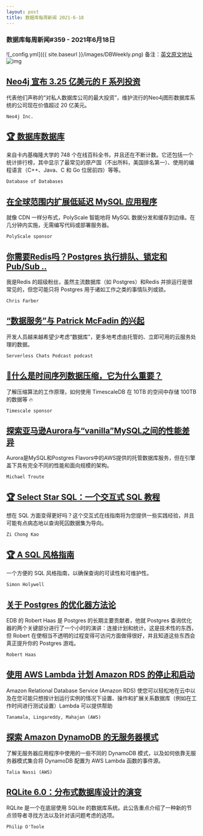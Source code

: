 ```yaml
---
layout: post
title: 数据库每周新闻 2021-6-18
---
```

### 数据库每周新闻#359 - 2021年6月18日
![_config.yml]({{ site.baseurl }}/images/DBWeekly.png)
备注：[英文原文地址](https://dbweekly.com/issues/359)
![img](https://res.cloudinary.com/cpress/image/upload/w_1280,e_sharpen:60/t2j1essazd0rxxavypxd.jpg)


## [Neo4j 宣布 3.25 亿美元的 F 系列投资](https://dbweekly.com/link/109946/web)
代表他们声称的“对私人数据库公司的最大投资”，维护流行的Neo4j图形数据库系统的公司现在价值超过 20 亿美元。

`Neo4j Inc.`


## [🏆 数据库数据库](https://dbweekly.com/link/109948/web)
来自卡内基梅隆大学的 748 个在线百科全书，并且还在不断计数。它还包括一个统计排行榜，其中显示了最常见的原产国（不出所料，美国排名第一）、使用的编程语言（C++、Java、C 和 Go 位居前四）等等。

`Database of Databases`


## [在全球范围内扩展低延迟 MySQL 应用程序](https://dbweekly.com/link/109950/web)
就像 CDN 一样分布式，PolyScale 智能地将 MySQL 数据分发和缓存到边缘。在几分钟内实施，无需编写代码或部署服务器。

`PolyScale sponsor`


## [你需要Redis吗？Postgres 执行排队、锁定和 Pub/Sub ..](https://dbweekly.com/link/109955/web)
我是Redis 的超级粉丝，虽然主流数据库（如 Postgres）和Redis 并排运行是很常见的，但您可能只将 Postgres 用于诸如工作之类的事情队列或锁。

`Chris Farber`


## [“数据服务”与 Patrick McFadin 的兴起](https://dbweekly.com/link/109957/web)
开发人员越来越希望少考虑“数据库”，更多地考虑由托管的、立即可用的云服务处理的数据。

`Serverless Chats Podcast podcast`


## [🤔什么是时间序列数据压缩，它为什么重要？](https://dbweekly.com/link/109958/web)
了解压缩算法的工作原理，如何使用 TimescaleDB 在 10TB 的空间中存储 100TB 的数据等 🔥

`Timescale sponsor`


## [探索亚马逊Aurora与“vanilla”MySQL之间的性能差异](https://dbweekly.com/link/109959/web)
Aurora是MySQL和Postgres Flavors中的AWS提供的托管数据库服务，但在引擎盖下具有完全不同的性能和面向规模的架构。

`Michael Troute`


## [🏆 Select Star SQL：一个交互式 SQL 教程](https://dbweekly.com/link/109960/web)
想在 SQL 方面变得更好吗？这个交互式在线指南将为您提供一些实践经验，并且可能有点病态地以查询死囚数据集为导向。

`Zi Chong Kao`


## [🏆 A SQL 风格指南](https://dbweekly.com/link/109961/web)
一个方便的 SQL 风格指南，以确保查询的可读性和可维护性。

`Simon Holywell`


## [关于 Postgres 的优化器方法论](https://dbweekly.com/link/109964/web)
EDB 的 Robert Haas 是 Postgres 的长期主要贡献者，他就 Postgres 查询优化器的两个关键部分进行了一个小时的演讲：连接计划和统计。这是技术性的东西，但 Robert 在使相当不透明的过程变得可访问方面做得很好，并且知道这些东西会真正提升你的 Postgres 游戏。

`Robert Haas`


## [使用 AWS Lambda 计划 Amazon RDS 的停止和启动](https://dbweekly.com/link/109965/web)
Amazon Relational Database Service (Amazon RDS) 使您可以轻松地在云中以及在您可能只想按计划运行实例的情况下设置、操作和扩展关系数据库（例如在工作时间进行测试设置）Lambda 可以提供帮助

`Tanamala, Lingareddy, Mahajan (AWS)`


## [探索 Amazon DynamoDB 的无服务器模式](https://dbweekly.com/link/109966/web)
了解无服务器应用程序中使用的一些不同的 DynamoDB 模式，以及如何依靠无服务器模式集合将 DynamoDB 配置为 AWS Lambda 函数的事件源。

`Talia Nassi (AWS)`


## [RQLite 6.0：分布式数据库设计的演变](https://dbweekly.com/link/109967/web)
RQLite 是一个在底层使用 SQLite 的数据库系统。此公告重点介绍了一种新的节点领导者寻找方法以及针对该问题考虑的选项。

`Philip O'Toole`
